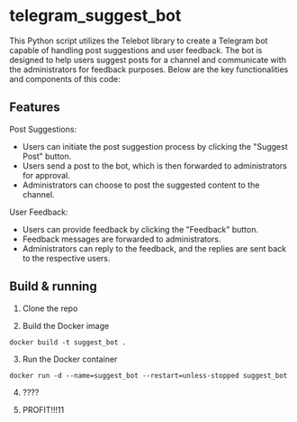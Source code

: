 # telegram_suggest_bot
This Python script utilizes the Telebot library to create a Telegram bot capable of handling post suggestions and user feedback. The bot is designed to help users suggest posts for a channel and communicate with the administrators for feedback purposes. Below are the key functionalities and components of this code:

## Features

Post Suggestions:
- Users can initiate the post suggestion process by clicking the "Suggest Post" button.
- Users send a post to the bot, which is then forwarded to administrators for approval.
- Administrators can choose to post the suggested content to the channel.

User Feedback:
- Users can provide feedback by clicking the "Feedback" button.
- Feedback messages are forwarded to administrators.
- Administrators can reply to the feedback, and the replies are sent back to the respective users.


## Build & running

1. Clone the repo

2. Build the Docker image
``` 
docker build -t suggest_bot .
```

3. Run the Docker container
``` 
docker run -d --name=suggest_bot --restart=unless-stopped suggest_bot

```

4. ????

5. PROFIT!!!11